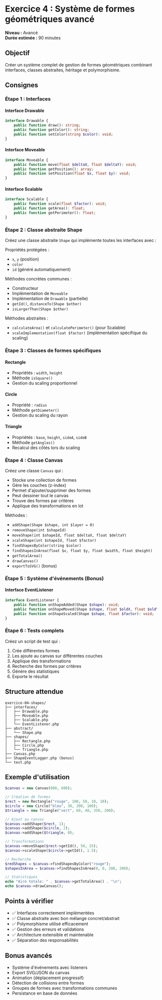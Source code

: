 # Exercice 4 : Système de formes géométriques avancé

**Niveau :** Avancé  
**Durée estimée :** 90 minutes

## Objectif

Créer un système complet de gestion de formes géométriques combinant interfaces,
classes abstraites, héritage et polymorphisme.

## Consignes

### Étape 1 : Interfaces

#### Interface Drawable

```php
interface Drawable {
    public function draw(): string;
    public function getColor(): string;
    public function setColor(string $color): void;
}
```

#### Interface Moveable

```php
interface Moveable {
    public function move(float $deltaX, float $deltaY): void;
    public function getPosition(): array;
    public function setPosition(float $x, float $y): void;
}
```

#### Interface Scalable

```php
interface Scalable {
    public function scale(float $factor): void;
    public function getArea(): float;
    public function getPerimeter(): float;
}
```

### Étape 2 : Classe abstraite Shape

Créez une classe abstraite `Shape` qui implémente toutes les interfaces avec :

Propriétés protégées :

- `x`, `y` (position)
- `color`
- `id` (généré automatiquement)

Méthodes concrètes communes :

- Constructeur
- Implémentation de `Moveable`
- Implémentation de `Drawable` (partielle)
- `getId()`, `distanceTo(Shape $other)`
- `isLargerThan(Shape $other)`

Méthodes abstraites :

- `calculateArea()` et `calculatePerimeter()` (pour Scalable)
- `scaleImplementation(float $factor)` (implémentation spécifique du scaling)

### Étape 3 : Classes de formes spécifiques

#### Rectangle

- Propriétés : `width`, `height`
- Méthode `isSquare()`
- Gestion du scaling proportionnel

#### Circle

- Propriété : `radius`
- Méthode `getDiameter()`
- Gestion du scaling du rayon

#### Triangle

- Propriétés : `base`, `height`, `sideA`, `sideB`
- Méthode `getAngles()`
- Recalcul des côtés lors du scaling

### Étape 4 : Classe Canvas

Créez une classe `Canvas` qui :

- Stocke une collection de formes
- Gère les couches (z-index)
- Permet d'ajouter/supprimer des formes
- Peut dessiner tout le canvas
- Trouve des formes par critères
- Applique des transformations en lot

Méthodes :

- `addShape(Shape $shape, int $layer = 0)`
- `removeShape(int $shapeId)`
- `moveShape(int $shapeId, float $deltaX, float $deltaY)`
- `scaleShape(int $shapeId, float $factor)`
- `findShapesByColor(string $color)`
- `findShapesInArea(float $x, float $y, float $width, float $height)`
- `getTotalArea()`
- `drawCanvas()`
- `exportToSVG()` (bonus)

### Étape 5 : Système d'événements (Bonus)

#### Interface EventListener

```php
interface EventListener {
    public function onShapeAdded(Shape $shape): void;
    public function onShapeMoved(Shape $shape, float $oldX, float $oldY): void;
    public function onShapeScaled(Shape $shape, float $factor): void;
}
```

### Étape 6 : Tests complets

Créez un script de test qui :

1. Crée différentes formes
2. Les ajoute au canvas sur différentes couches
3. Applique des transformations
4. Recherche des formes par critères
5. Génère des statistiques
6. Exporte le résultat

## Structure attendue

```text
exercice-04-shapes/
├── interfaces/
│   ├── Drawable.php
│   ├── Moveable.php
│   ├── Scalable.php
│   └── EventListener.php
├── abstract/
│   └── Shape.php
├── shapes/
│   ├── Rectangle.php
│   ├── Circle.php
│   └── Triangle.php
├── Canvas.php
├── ShapeEventLogger.php (bonus)
└── test.php
```

## Exemple d'utilisation

```php
$canvas = new Canvas(800, 600);

// Création de formes
$rect = new Rectangle("rouge", 100, 50, 10, 10);
$circle = new Circle("bleu", 30, 200, 100);
$triangle = new Triangle("vert", 60, 40, 350, 200);

// Ajout au canvas
$canvas->addShape($rect, 1);
$canvas->addShape($circle, 2);
$canvas->addShape($triangle, 0);

// Transformations
$canvas->moveShape($rect->getId(), 50, 25);
$canvas->scaleShape($circle->getId(), 1.5);

// Recherche
$redShapes = $canvas->findShapesByColor("rouge");
$shapesInArea = $canvas->findShapesInArea(0, 0, 200, 200);

// Statistiques
echo "Aire totale: " . $canvas->getTotalArea() . "\n";
echo $canvas->drawCanvas();
```

## Points à vérifier

- ✅ Interfaces correctement implémentées
- ✅ Classe abstraite avec bon mélange concret/abstrait
- ✅ Polymorphisme utilisé efficacement
- ✅ Gestion des erreurs et validations
- ✅ Architecture extensible et maintenable
- ✅ Séparation des responsabilités

## Bonus avancés

- Système d'événements avec listeners
- Export SVG/JSON du canvas
- Animation (déplacement progressif)
- Détection de collisions entre formes
- Groupes de formes avec transformations communes
- Persistance en base de données
